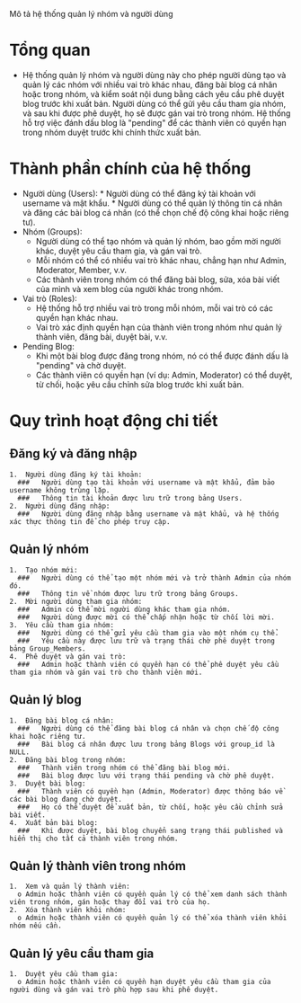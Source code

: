 Mô tả hệ thống quản lý nhóm và người dùng
# Tổng quan
  * Hệ thống quản lý nhóm và người dùng này cho phép người dùng tạo và quản lý các nhóm với nhiều vai trò khác nhau, đăng bài blog cá nhân hoặc trong nhóm, và kiểm soát nội dung bằng cách yêu cầu phê duyệt blog trước khi xuất bản. Người dùng có thể gửi yêu cầu tham gia nhóm, và sau khi được phê duyệt, họ sẽ được gán vai trò trong nhóm. Hệ thống hỗ trợ việc đánh dấu blog là "pending" để các thành viên có quyền hạn trong nhóm duyệt trước khi chính thức xuất bản.
# Thành phần chính của hệ thống
* Người dùng (Users):
    	* Người dùng có thể đăng ký tài khoản với username và mật khẩu.
    	* Người dùng có thể quản lý thông tin cá nhân và đăng các bài blog cá nhân (có thể chọn chế độ công khai hoặc riêng tư).
* Nhóm (Groups):
    *	Người dùng có thể tạo nhóm và quản lý nhóm, bao gồm mời người khác, duyệt yêu cầu tham gia, và gán vai trò.
    *	Mỗi nhóm có thể có nhiều vai trò khác nhau, chẳng hạn như Admin, Moderator, Member, v.v.
    *	Các thành viên trong nhóm có thể đăng bài blog, sửa, xóa bài viết của mình và xem blog của người khác trong nhóm.
* Vai trò (Roles):
    *	Hệ thống hỗ trợ nhiều vai trò trong mỗi nhóm, mỗi vai trò có các quyền hạn khác nhau.
    *	Vai trò xác định quyền hạn của thành viên trong nhóm như quản lý thành viên, đăng bài, duyệt bài, v.v.
* Pending Blog:
    *	Khi một bài blog được đăng trong nhóm, nó có thể được đánh dấu là "pending" và chờ duyệt.
    *	Các thành viên có quyền hạn (ví dụ: Admin, Moderator) có thể duyệt, từ chối, hoặc yêu cầu chỉnh sửa blog trước khi xuất bản.
# Quy trình hoạt động chi tiết
  ## Đăng ký và đăng nhập
    1.	Người dùng đăng ký tài khoản:
      ###	Người dùng tạo tài khoản với username và mật khẩu, đảm bảo username không trùng lặp.
      ###	Thông tin tài khoản được lưu trữ trong bảng Users.
    2.	Người dùng đăng nhập:
      ###	Người dùng đăng nhập bằng username và mật khẩu, và hệ thống xác thực thông tin để cho phép truy cập.
  ## Quản lý nhóm
    1.	Tạo nhóm mới:
      ###	Người dùng có thể tạo một nhóm mới và trở thành Admin của nhóm đó.
      ###	Thông tin về nhóm được lưu trữ trong bảng Groups.
    2.	Mời người dùng tham gia nhóm:
      ###	Admin có thể mời người dùng khác tham gia nhóm.
      ###	Người dùng được mời có thể chấp nhận hoặc từ chối lời mời.
    3.	Yêu cầu tham gia nhóm:
      ###	Người dùng có thể gửi yêu cầu tham gia vào một nhóm cụ thể.
      ###	Yêu cầu này được lưu trữ và trạng thái chờ phê duyệt trong bảng Group_Members.
    4.	Phê duyệt và gán vai trò:
      ###	Admin hoặc thành viên có quyền hạn có thể phê duyệt yêu cầu tham gia nhóm và gán vai trò cho thành viên mới.
  ## Quản lý blog
    1.	Đăng bài blog cá nhân:
      ###	Người dùng có thể đăng bài blog cá nhân và chọn chế độ công khai hoặc riêng tư.
      ###	Bài blog cá nhân được lưu trong bảng Blogs với group_id là NULL.
    2.	Đăng bài blog trong nhóm:
      ###	Thành viên trong nhóm có thể đăng bài blog mới.
      ###	Bài blog được lưu với trạng thái pending và chờ phê duyệt.
    3.	Duyệt bài blog:
      ###	Thành viên có quyền hạn (Admin, Moderator) được thông báo về các bài blog đang chờ duyệt.
      ###	Họ có thể duyệt để xuất bản, từ chối, hoặc yêu cầu chỉnh sửa bài viết.
    4.	Xuất bản bài blog:
      ###	Khi được duyệt, bài blog chuyển sang trạng thái published và hiển thị cho tất cả thành viên trong nhóm.
  ## Quản lý thành viên trong nhóm
    1.	Xem và quản lý thành viên:
      o	Admin hoặc thành viên có quyền quản lý có thể xem danh sách thành viên trong nhóm, gán hoặc thay đổi vai trò của họ.
    2.	Xóa thành viên khỏi nhóm:
      o	Admin hoặc thành viên có quyền quản lý có thể xóa thành viên khỏi nhóm nếu cần.
  ## Quản lý yêu cầu tham gia
    1.	Duyệt yêu cầu tham gia:
      o	Admin hoặc thành viên có quyền hạn duyệt yêu cầu tham gia của người dùng và gán vai trò phù hợp sau khi phê duyệt.


